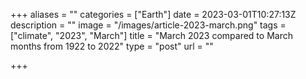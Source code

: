 +++
aliases = ""
categories = ["Earth"]
date = 2023-03-01T10:27:13Z
description = ""
image = "/images/article-2023-march.png"
tags = ["climate", "2023", "March"]
title = "March 2023 compared to March months from 1922 to 2022"
type = "post"
url = ""

+++
